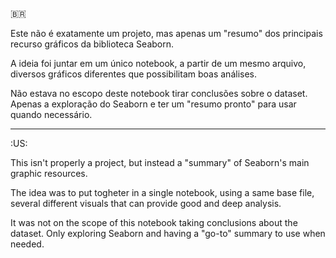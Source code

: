 🇧🇷

Este não é exatamente um projeto, mas apenas um "resumo" dos principais recurso gráficos da biblioteca Seaborn.

A ideia foi juntar em um único notebook, a partir de um mesmo arquivo, diversos gráficos diferentes que possibilitam boas análises.

Não estava no escopo deste notebook tirar conclusões sobre o dataset. Apenas a exploração do Seaborn e ter um "resumo pronto" para usar quando necessário.

----------------------

:US: 

This isn't properly a project, but instead a "summary" of Seaborn's main graphic resources.

The idea was to put togheter in a single notebook, using a same base file, several different visuals that can provide good and deep analysis.

It was not on the scope of this notebook taking conclusions about the dataset. Only exploring Seaborn and having a "go-to" summary to use when needed.
